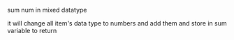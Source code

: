 sum num in mixed datatype

it will change all item's data type to numbers and add them and store in sum variable to return
